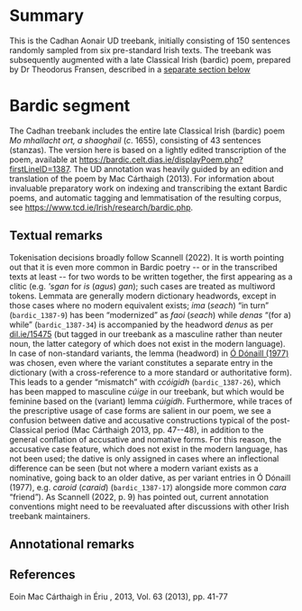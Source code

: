 # Summary

This is the Cadhan Aonair UD treebank, initially consisting of 
150 sentences randomly sampled from six pre-standard Irish texts. The treebank was subsequently augmented with a late Classical Irish (bardic) poem, prepared by Dr Theodorus Fransen, described in a [separate section below](https://github.com/UniversalDependencies/UD_Irish-Cadhan#bardic-segment)

# Bardic segment
The Cadhan treebank includes the entire late Classical Irish (bardic) poem <em>Mo mhallacht ort, a shaoghail</em> (<em>c</em>. 1655), consisting of 43 sentences (stanzas). The version here is based on a lightly edited transcription of the poem, available at https://bardic.celt.dias.ie/displayPoem.php?firstLineID=1387. The UD annotation was heavily guided by an edition and translation of the poem by Mac Cárthaigh (2013). For information about invaluable preparatory work on indexing and transcribing the extant Bardic poems, and automatic tagging and lemmatisation of the resulting corpus, see https://www.tcd.ie/Irish/research/bardic.php.

## Textual remarks

Tokenisation decisions broadly follow Scannell (2022). It is worth pointing out that it is even more common in Bardic poetry -- or in the transcribed texts at least -- for two words to be written together, the first appearing as a clitic (e.g. _'sgan_ for _is_ (_agus_) _gan_); such cases are treated as multiword tokens. Lemmata are generally modern dictionary headwords, except in those cases where no modern equivalent exists; _ima_ (_seach_) “in turn” (`bardic_1387-9`) has been “modernized” as _faoi_ (_seach_) while _denas_ “(for a) while” (`bardic_1387-34`) is accompanied by the headword _denus_ as per [dil.ie/15475](dil.ie/15475) (but tagged in our treebank as a masculine rather than neuter noun, the latter category of which does not exist in the modern language). In case of non-standard variants, the lemma (headword) in [Ó Dónaill (1977)](https://www.teanglann.ie/en/fgb/) was chosen, even where the variant constitutes a separate entry in the dictionary (with a cross-reference to a more standard or authoritative form). This leads to a gender “mismatch” with _ccóigidh_ (`bardic_1387-26`), which has been mapped to masculine _cúige_ in our treebank, but which would be feminine based on the (variant) lemma _cúigidh_. Furthermore, while traces of the prescriptive usage of case forms are salient in our poem, we see a confusion between dative and accusative constructions typical of the post-Classical period (Mac Cárthaigh 2013, pp. 47--48), in addition to the general conflation of accusative and nomative forms. For this reason, the accusative case feature, which does not exist in the modern language, has not been used; the dative is only assigned in cases where an inflectional difference can be seen (but not where a modern variant exists as a nominative, going back to an older dative, as per variant entries in Ó Dónaill (1977), e.g. _caroid_ (_caraid_) (`bardic_1387-17`) alongside more common _cara_ “friend”). As Scannell (2022, p. 9) has pointed out, current annotation conventions might need to be reevaluated after discussions with other Irish treebank maintainers. 

## Annotational remarks

## References

Eoin Mac Cárthaigh in Ériu , 2013, Vol. 63 (2013), pp. 41-77